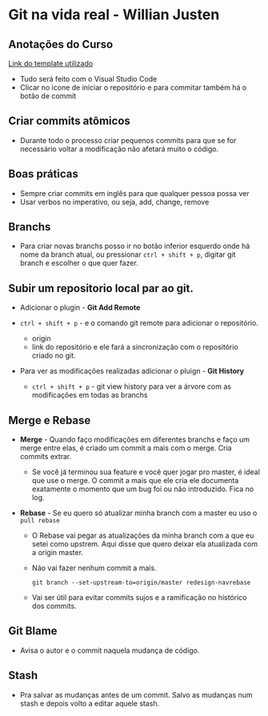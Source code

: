 # Git na vida real - Willian Justen
## Anotações do Curso


[Link do template utilizado](https://html5up.net/big-picture)

* Tudo será feito com o Visual Studio Code
* Clicar no icone de iniciar o repositório e para commitar também há o botão de commit


## Criar commits atômicos

* Durante todo o processo criar pequenos commits para que se for necessário voltar a modificação não afetará muito o código.


## Boas práticas

* Sempre criar commits em inglês para que qualquer pessoa possa ver
* Usar verbos no imperativo, ou seja, add, change, remove


## Branchs

* Para criar novas branchs posso ir no botão inferior esquerdo onde há nome da branch atual, ou pressionar `ctrl + shift + p`, digitar git branch e escolher o que quer fazer.

## Subir um repositorio local par ao git.

* Adicionar o plugin - **Git Add Remote**
* `ctrl + shift + p` - e o comando git remote para adicionar o repositório.
    - origin
    - link do repositório e ele fará a sincronização com o repositório criado no git.


* Para ver as modificações realizadas adicionar o pluign - **Git History**
    - `ctrl + shift + p` - git view history para ver a árvore com as modificações em todas as branchs


## Merge e Rebase

* **Merge** - Quando faço modificações em diferentes branchs e faço um merge entre elas, é criado um commit a mais com o merge. Cria commits extrar. 
     - Se você já terminou sua feature e você quer jogar pro master, é ideal que use o merge. O commit a mais que ele cria ele documenta exatamente o momento que um bug foi ou não introduzido. Fica no log.

* **Rebase** - Se eu quero só atualizar minha branch com a master eu uso o `pull rebase`
    - O Rebase vai pegar as atualizações da minha branch com a que eu setei como upstrem. Aqui disse que quero deixar ela atualizada com a origin master. 
    - Não vai fazer nenhum commit a mais.
         
          git branch --set-upstream-to=origin/master redesign-navrebase
    
    - Vai ser útil para evitar commits sujos e a ramificação no histórico dos commits.


## Git Blame

- Avisa o autor e o commit naquela mudança de código.


## Stash

- Pra salvar as mudanças antes de um commit. Salvo as mudanças num stash e depois volto a editar aquele stash.
